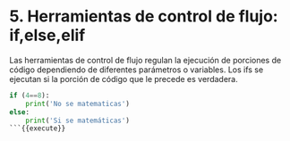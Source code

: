 # 5. Herramientas de control de flujo: if,else,elif

Las herramientas de control de flujo regulan la ejecución de porciones de código dependiendo de diferentes parámetros o variables.
Los ifs se ejecutan si la porción de código que le precede es verdadera.


```python
if (4==8):
    print('No se matematicas')
else:
    print('Si se matemáticas')
```{{execute}}
